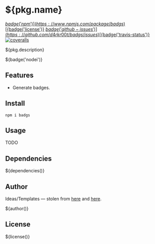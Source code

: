 # ${pkg.name}

[${badge('npm')}](https://www.npmjs.com/package/badgs)
[${badge('license')}](http://opensource.org/licenses/MIT)
[${badge('github-issues')}](https://github.com/d4rkr00t/badgs/issues)
[${badge('travis-status')}](https://travis-ci.org/d4rkr00t/badgs)
[![coveralls](https://img.shields.io/coveralls/d4rkr00t/badgs.svg)](https://coveralls.io/github/d4rkr00t/badgs)

${pkg.description}

${badge('nodei')}

## Features

* Generate badges.

## Install

```
npm i badgs
```

## Usage

TODO

## Dependencies

${dependencies()}

## Author

Ideas/Templates — stolen from [here](https://github.com/badges/shields) and [here](https://github.com/artems/devkit).

${author()}

## License

${license()}

